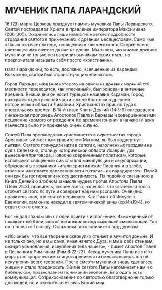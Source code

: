 # МУЧЕНИК ПАПА ЛАРАНДСКИЙ

16 (29) марта Церковь празднует память мученика Папы Ларандского. Святой пострадал за Христа в правление императора Максимиана (286–305). Сохранились лишь немногие краткие подробности страдания святого в примечаниях к древним месяцесловам. Само имя «Папа» означает «отец», «священник» или «епископ». Скорее всего, настоящее имя святого до нас не дошло. Мы знаем, что многие древние мученики не только не говорили язычникам своих имен, но предпочитали называть себя просто «христианин».

Папа Ларандский, то есть, дословно, «священник из Ларанды». Возможно, святой был странствующим епископом.

Город Ларанда, название которого на одном из древних наречий той местности переводится, как «песчаный», был основан в античные времена. В наши дни он носит турецкое название Караман. Город находится в центральной части южной Анатолии в древней исторической области Ликаонии. Христианство пришло туда с апостольских времен. В 14-й главе Книги Деяний (14:6-9) описывается ликаонская проповедь Апостолов Павла и Варнавы и совершенное ими исцеление хромого от рождения. Ко времени гонений в начале IV века язычество было по-прежнему очень сильно.

Святой Папа проповедовал христианство в окрестностях города. Арестованный местным правителем Магном, он был подвергнут пыткам. Святого принудили идти в сапогах, наполненных гвоздями на суд в Селевкию, столицу исторической области Исаврии, для вынесения приговора. Подобно современным политикам, которые используют священные смыслы для манипуляции и секуляризации, образованные язычники читали христианские Писания и в злобе, отчаянии или просто депрессивности пытались их пародировать. Порой они как бы тестировали их осуществимость. По подобию сказанного в Книге Деяний о злобном замысле иудеев против Апостола Павла (Деян.25:3), правитель, скорее всего, надеялся, что языческая толпа отобьет святого по пути и совершит над ним расправу. Очевидно, правитель знал, что святой невиновен. Как Пилат об Иисусе в Евангелии, сам он не находил в святом никакой вины (ср.Ин.19:4), но отдал его на смерть.

Бог не дал планам злых людей прийти в исполнение. Изможденный от невероятной боли, святой остановился под высохшей смоковницей. Так он отошел ко Господу. Стражники похоронили его под деревом.

«Ибо знаем, что все творение совокупно стенает и мучится доныне. И не только оно, но и мы сами, имея начаток Духа, и мы в себе стенаем, ожидая усыновления, искупления тела нашего», - пишет Апостол Павел в Послании к Римлянам (Рим.8:22-23). Исход мученика Папы из этого мира стал пророческим олицетворением этих мессианских слов об искуплении всего творения. После смерти мученика вновь сделалось живым и стало плодоносить. Житие святого Папы напоминает нам и о библейском, православном понимании экологии. Благодать есть коммуникация. Соприкосновение со святостью благотворно не только для людей, но и оживотворяет весь Божий мир.
